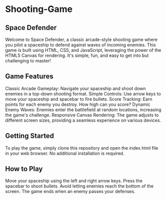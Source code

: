 # Shooting-Game
## Space Defender
Welcome to Space Defender, a classic arcade-style shooting game where you pilot a spaceship to defend against waves of incoming enemies. This game is built using HTML, CSS, and JavaScript, leveraging the power of the HTML5 Canvas for rendering. It's simple, fun, and easy to get into but challenging to master!

## Game Features
Classic Arcade Gameplay: Navigate your spaceship and shoot down enemies in a top-down shooting format.
Simple Controls: Use arrow keys to move your spaceship and spacebar to fire bullets.
Score Tracking: Earn points for each enemy you destroy. How high can you score?
Dynamic Enemy Waves: Enemies enter the battlefield at random locations, increasing the game's challenge.
Responsive Canvas Rendering: The game adjusts to different screen sizes, providing a seamless experience on various devices.

## Getting Started
To play the game, simply clone this repository and open the index.html file in your web browser. No additional installation is required.

## How to Play 
Move your spaceship using the left and right arrow keys.
Press the spacebar to shoot bullets.
Avoid letting enemies reach the bottom of the screen.
The game ends when an enemy passes your defenses.

